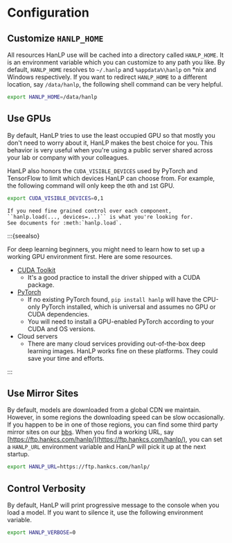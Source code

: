 # Configuration

## Customize ``HANLP_HOME``

All resources HanLP use will be cached into a directory called `HANLP_HOME`. 
It is an environment variable which you can customize to any path you like. 
By default, `HANLP_HOME` resolves to `~/.hanlp` and `%appdata%\hanlp` on *nix and Windows respectively. 
If you want to redirect `HANLP_HOME` to a different location, say `/data/hanlp`, the following shell command can be very helpful.

```bash
export HANLP_HOME=/data/hanlp
```

## Use GPUs

By default, HanLP tries to use the least occupied GPU so that mostly you don't need to worry about it, HanLP makes the best choice for you. This behavior is very useful when you're using a public server shared across your lab or company with your colleagues. 

HanLP also honors the ``CUDA_VISIBLE_DEVICES`` used by PyTorch and TensorFlow to limit which devices HanLP can choose from. For example, the following command will only keep the `0`th and `1`st GPU.

```bash
export CUDA_VISIBLE_DEVICES=0,1
```

```{eval-rst}
If you need fine grained control over each component, ``hanlp.load(..., devices=...)`` is what you're looking for.
See documents for :meth:`hanlp.load`.
```

:::{seealso}

For deep learning beginners, you might need to learn how to set up a working GPU environment first. Here are some 
resources.

- [CUDA Toolkit](https://developer.nvidia.com/cuda-toolkit)
    - It's a good practice to install the driver shipped with a CUDA package. 
- [PyTorch](https://pytorch.org/get-started/locally/)
    - If no existing PyTorch found, `pip install hanlp` will have the CPU-only PyTorch installed, which is universal and assumes no GPU or CUDA dependencies. 
    - You will need to install a GPU-enabled PyTorch according to your CUDA and OS versions.
- Cloud servers
    - There are many cloud services providing out-of-the-box deep learning images. HanLP works fine on these platforms. 
        They could save your time and efforts.

:::

## Use Mirror Sites

By default, models are downloaded from a global CDN we maintain. However, in some regions the downloading speed can 
be slow occasionally. If you happen to be in one of those regions, you can find some third party mirror sites 
on our [bbs](https://bbs.hankcs.com/). When you find a working URL, say 
[https://ftp.hankcs.com/hanlp/](https://ftp.hankcs.com/hanlp/), you can set a `HANLP_URL` 
environment variable and HanLP will pick it up at the next startup.

```bash
export HANLP_URL=https://ftp.hankcs.com/hanlp/
```

## Control Verbosity

By default, HanLP will print progressive message to the console when you load a model. If you want to silence it, use the 
following environment variable.

```bash
export HANLP_VERBOSE=0
```
